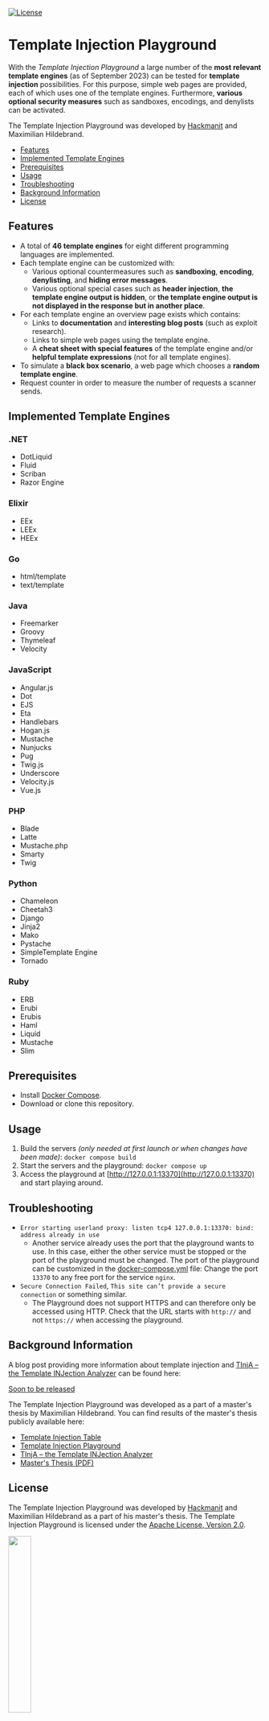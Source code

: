 [![License](https://img.shields.io/badge/License-Apache%202.0-blue.svg)](https://www.apache.org/licenses/LICENSE-2.0)

# Template Injection Playground

With the *Template Injection Playground* a large number of the **most relevant template engines** (as of September 2023) can be tested for **template injection** possibilities. For this purpose, simple web pages are provided, each of which uses one of the template engines. Furthermore, **various optional security measures** such as sandboxes, encodings, and denylists can be activated.

The Template Injection Playground was developed by [Hackmanit](https://hackmanit.de) and Maximilian Hildebrand.

- [Features](#features)
- [Implemented Template Engines](#implemented-template-engines)
- [Prerequisites](#prerequisites)
- [Usage](#usage)
- [Troubleshooting](#troubleshooting)
- [Background Information](#background-information)
- [License](#license)

## Features
- A total of **46 template engines** for eight different programming languages are implemented.
- Each template engine can be customized with:
    - Various optional countermeasures such as **sandboxing**, **encoding**, **denylisting**, and **hiding error messages**.
    - Various optional special cases such as **header injection**, **the template engine output is hidden**, or **the template engine output is not displayed in the response but in another place**.
- For each template engine an overview page exists which contains:
    - Links to **documentation** and **interesting blog posts** (such as exploit research).
    - Links to simple web pages using the template engine.
    - A **cheat sheet with special features** of the template engine and/or **helpful template expressions** (not for all template engines).
- To simulate a **black box scenario**, a web page which chooses a **random template engine**.
- Request counter in order to measure the number of requests a scanner sends.

## Implemented Template Engines
### .NET
- DotLiquid
- Fluid
- Scriban
- Razor Engine
### Elixir
- EEx
- LEEx
- HEEx
### Go
- html/template
- text/template
### Java
- Freemarker
- Groovy
- Thymeleaf
- Velocity
### JavaScript
- Angular.js
- Dot
- EJS
- Eta
- Handlebars
- Hogan.js
- Mustache
- Nunjucks
- Pug
- Twig.js
- Underscore
- Velocity.js
- Vue.js
### PHP
- Blade
- Latte
- Mustache.php
- Smarty
- Twig
### Python
- Chameleon
- Cheetah3
- Django
- Jinja2
- Mako
- Pystache
- SimpleTemplate Engine
- Tornado
### Ruby
- ERB
- Erubi
- Erubis
- Haml
- Liquid
- Mustache
- Slim

## Prerequisites
- Install [Docker Compose](https://docs.docker.com/compose/install/).
- Download or clone this repository.

## Usage
1. Build the servers *(only needed at first launch or when changes have been made)*: `docker compose build`
2. Start the servers and the playground: `docker compose up`
3. Access the playground at [http://127.0.0.1:13370](http://127.0.0.1:13370) and start playing around.

## Troubleshooting
- `Error starting userland proxy: listen tcp4 127.0.0.1:13370: bind: address already in use`
    - Another service already uses the port that the playground wants to use. In this case, either the other service must be stopped or the port of the playground must be changed. The port of the playground can be customized in the [docker-compose.yml](docker-compose.yml) file: Change the port `13370` to any free port for the service `nginx`.
- `Secure Connection Failed`, `This site can’t provide a secure connection` or something similar.
    - The Playground does not support HTTPS and can therefore only be accessed using HTTP. Check that the URL starts with `http://` and not `https://` when accessing the playground.

## Background Information
A blog post providing more information about template injection and [TInjA – the Template INJection Analyzer](https://github.com/Hackmanit/TInjA) can be found here:

[Soon to be released](https://www.hackmanit.de/en/blog-en/)

The Template Injection Playground was developed as a part of a master's thesis by Maximilian Hildebrand.
You can find results of the master's thesis publicly available here:
- [Template Injection Table](https://github.com/Hackmanit/template-injection-table)
- [Template Injection Playground](https://github.com/Hackmanit/template-injection-playground)
- [TInjA – the Template INJection Analyzer](https://github.com/Hackmanit/TInjA)
- [Master's Thesis (PDF)](https://www.hackmanit.de/images/download/thesis/Improving-the-Detection-and-Identification-of-Template-Engines-for-Large-Scale-Template-Injection-Scanning-Maximilian-Hildebrand-Master-Thesis-Hackmanit.pdf)

## License
The Template Injection Playground was developed by [Hackmanit](https://hackmanit.de) and Maximilian Hildebrand as a part of his master's thesis. The Template Injection Playground is licensed under the [Apache License, Version 2.0](license.txt).

<a href="https://hackmanit.de"><img src="https://www.hackmanit.de/templates/hackmanit-v2/img/wbm_hackmanit.png" width="30%"></a>
